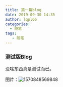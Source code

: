 ```yaml
---
title: 第一篇blog
date: 2019-09-30 14:35
author: lqpl66
categories: 
  - 随笔
tags:  
   - 随笔
---
```


### 测试版Blog

没啥东西真是测试而已。

图片：![1570848569848](C:\Users\gp-0168\AppData\Roaming\Typora\typora-user-images\1570848569848.png)


